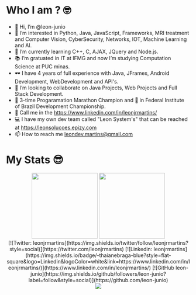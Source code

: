<div><h1>Who I am ? 🤓</h1></div>

- 👋 Hi, I’m @leon-junio
- 👀 I’m interested in Python, Java, JavaScript, Frameworks, MRI treatment and Computer Vision, CyberSecurity, Networks, IOT, Machine Learning and AI.
- 🌱 I’m currently learning C++, C, AJAX, JQuery and Node.js.
- 📚 I’m gratuated in IT at IFMG and now I’m studying Computation Science at PUC minas.
- 🕶  I have 4 years of full experience with Java, JFrames, Android Development, WebDevelopment and API's.
- 💞️ I’m looking to collaborate on Java Projects, Web Projects and Full Stack Development.
- 🏅 3-time Progaramation Marathon Champion and 🥉 in Federal Institute of Brazil Development Championship.
- 🧰 Call me in the https://www.linkedin.com/in/leonjrmartins/
- 💻 I have my own dev team called "Leon System's" that can be reached at https://leonsolucoes.epizy.com
- 📫 How to reach me leondev.martins@gmail.com

<div><h1>My Stats 😎</h1></div>

<div align="center">
  <img height="180em" src="https://github-readme-stats.vercel.app/api?username=leon-junio&show_icons=true&theme=dracula&include_all_commits=true&count_private=true"/>
  <img height="180em" src="https://github-readme-stats.vercel.app/api/top-langs/?username=leon-junio&layout=compact&langs_count=7&theme=dracula"/>
</div>

<div align="center">
[![Twitter: leonjrmartins](https://img.shields.io/twitter/follow/leonjrmartins?style=social)](https://twitter.com/leonjrmartins)
[![Linkedin: leonjrmartins](https://img.shields.io/badge/-thaianebraga-blue?style=flat-square&logo=Linkedin&logoColor=white&link=https://www.linkedin.com/in/leonjrmartins/)](https://www.linkedin.com/in/leonjrmartins/)
[![GitHub leon-junio](https://img.shields.io/github/followers/leon-junio?label=follow&style=social)](https://github.com/leon-junio)
</div>

<div align="center"> 
  <a href = "mailto:leondev.martins@gmail.com"><img src="https://img.shields.io/badge/-Gmail-%23333?style=for-the-badge&logo=gmail&logoColor=white" target="_blank"></a>
  <a href="http://instagram.com/leonjrmartins" target="_blank"><i class="fab fa-instagram fa-2x"></i></a>
  <a href="http://facebook.com/leonjrmartins" target="_blank"><i class="fab fa-facebook-square fa-2x fa-sm"></i></a>
  <a href="http://twitter.com/leonjrmartins" target="_blank"><i class="fab fa-twitter fa-2x fa-sm"></i></a>
  <a href="https://www.linkedin.com/in/leonjrmartins/" target="_blank"><i class="fab fa-linkedin fa-2x fa-sm"></i></a>
  <a href="https://github.com/leon-junio" target="_blank"><i class="fab fa-github fa-2x fa-sm"></i></a>
  <a href="https://www.youtube.com/channel/UCjLj-ZZKSv5Fd05AzSVajiw" target="_blank"><i class="fab fa-youtube fa-2x fa-sm"></i></a> 
</div>
